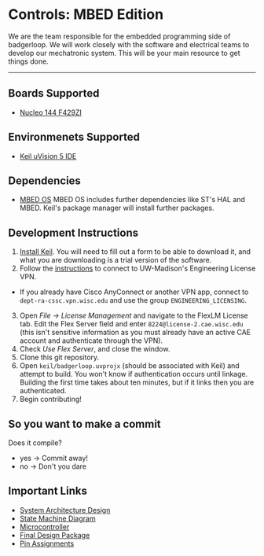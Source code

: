 
# Controls: MBED Edition
We are the team responsible for the embedded programming side of badgerloop. We will work closely with the software and electrical teams to develop our mechatronic system. This will be your main resource to get things done.
<hr>

## Boards Supported
* [Nucleo 144 F429ZI](https://developer.mbed.org/platforms/ST-Nucleo-F429ZI/)

## Environmenets Supported
* [Keil uVision 5 IDE](http://www2.keil.com/mdk5/uvision/)

## Dependencies
* [MBED OS](https://www.mbed.com/en/platform/mbed-os/)
MBED OS includes further dependencies like ST's HAL and MBED. Keil's package manager will install further packages.

## Development Instructions
1. [Install Keil](https://www.keil.com/demo/eval/arm.htm). You will need to fill out a form to be able to download it, and what you are downloading is a trial version of the software.
2. Follow the [instructions](https://kb.wisc.edu/cae/page.php?id=32730) to connect to UW-Madison's Engineering License VPN.
  + If you already have Cisco AnyConnect or another VPN app, connect to `dept-ra-cssc.vpn.wisc.edu` and use the group `ENGINEERING_LICENSING`.
3. Open *File -> License Management* and navigate to the FlexLM License tab. Edit the Flex Server field and enter `8224@license-2.cae.wisc.edu` (this isn't sensitive information as you must already have an active CAE account and authenticate through the VPN).
4. Check *Use Flex Server*, and close the window.
5. Clone this git repository.
6. Open `keil/badgerloop.uvprojx` (should be associated with Keil) and attempt to build. You won't know if authentication occurs until linkage. Building the first time takes about ten minutes, but if it links then you are authenticated.
7. Begin contributing!

## So you want to make a commit
Does it compile?  
* yes -> Commit away!  
* no  -> Don't you dare  

## Important Links
* [System Architecture Design](https://drive.google.com/file/d/0B3JYQFEVstJTN0VSdUcyTlg0RlE/view?usp=sharing)
* [State Machine Diagram](https://drive.google.com/file/d/0B3JYQFEVstJTa3dqOElqY2ttcGc/view?usp=sharing)
* [Microcontroller](https://developer.mbed.org/platforms/ST-Nucleo-F429ZI/)
* [Final Design Package](https://docs.google.com/presentation/d/19tKkz2pZJ3SqOj3gx-DnCM2pNxR-0_Wi3x4bgSyD5tw/edit?usp=sharing)
* [Pin Assignments](https://docs.google.com/spreadsheets/d/1tzqCBdWPqIOUyLG5kfgT8CnwwVi2Sx8zOyC4Jp1TQsU/edit#gid=1310216398)
<!---
# Code Example
-->
